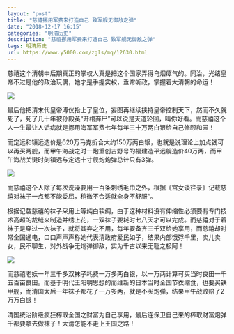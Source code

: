 ```yaml
---
layout: "post"
title: "慈禧挪用军费来打造自己 致军舰无御敌之弹"
date: "2018-12-17 16:15"
categories: "明清历史"
description: "慈禧挪用军费来打造自己 致军舰无御敌之弹"
tags: 明清历史
url: https://www.y5000.com/zgls/mq/12630.html
---
```






慈禧这个清朝中后期真正的掌权人真是把这个国家弄得乌烟瘴气的。同治，光绪皇帝不过是他的政治玩偶，她才是手握实权，垂帘听政，掌握着大清朝的命运！

![](https://img.y5000.com/uploads/allimg/170208/09291L601-0.jpg)

最后他把清末代皇帝溥仪抬上了皇位，妄图再继续挟持皇帝控制天下，然而不久就死了，死了几十年被孙殿英“开棺弃尸”可以说是天道轮回，叫你好看。而慈禧这个人一生最让人诟病就是挪用海军军费七年每年三十万两白银给自己修颐和园！

而定远和镇远造价是620万马克折合大约150万两白银，也就是说理论上加点钱可以再买两舰，而甲午海战之时一炮重创吉野号的福建造平远舰造价40万两，而甲午海战关键时刻镇远与定远十寸舰炮炮弹总计只有3弹。

![](https://img.y5000.com/uploads/allimg/170208/8-1F20P92150N4.jpg)

而慈禧这个人除了每次洗澡要用一百条刺绣毛巾之外，根据《宫女谈往录》记载慈禧对袜子一点都不能委屈，稍微不合适就全身不舒服“。

根据记载慈禧的袜子采用上等纯白软绸，由于这种材料没有伸缩性必须要有专门技术高超的裁缝来制造并绣上花，一双袜子要耗时七八天才可以完成。而慈禧对于着袜子是穿过一次袜子，就将其弃之不用，每年要备齐三千双给她享用，而慈禧却时常全国通电，口口声声声称她代表清政府爱民如子，结果内部饿殍千里，卖儿卖女，民不聊生，对外战争无炮弹御敌，实为千古以来无耻之极阿！

![](https://img.y5000.com/uploads/allimg/170208/8-1F20P92229430.jpg)

而慈禧老妖一年三千多双袜子耗费一万多两白银，以一万两计算可买当时良田一千五百亩良田。而基于明代王阳明思想的而维新的日本当时全国节衣缩食，也要买铁甲舰，而清国太后一年袜子都花了一万多两，就是不买炮弹，结果甲午战败赔了2万万白银！

清国统治阶级疯狂榨取全国之财富为自己享用，最后连保卫自己来的榨取财富炮弹千都要拿去做袜子！大清怎能不走上王国之路！
